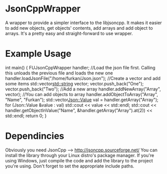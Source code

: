 JsonCppWrapper
==============

A wrapper to provide a simpler interface to the libjsoncpp. It makes it easier to add new objects, get objects' contents, add arrays and add object to arrays. It's a pretty easy and straight-forward to use wrapper.

Example Usage
================
int main()
{
    FUJsonCppWrapper handler;
    //Load the json file first. Calling this unloads the previous file and loads the new one
    handler.loadJsonFile("/home/furkan/Json.json");
    //Create a vector and add some items
    std::vector<std::string> vector;
    vector.push_back("One");
    vector.push_back("Two");
    //Add a new array
    handler.addNewArray("Array", vector);
    //You can add objects to array
    handler.addObjectToArray("Array", "Name", "Furkan");
    std::vector<Json::Value> val = handler.getArray("Array");
    for (Json::Value &value : val)
        std::cout << value << std::endl;
    std::cout << handler.getObjectInValue("Name", &handler.getArray("Array").at(2)) << std::endl;
    return 0;
}

Dependincies
=================
Obviously you need JsonCpp --> http://jsoncpp.sourceforge.net/
You can install the library through your Linux distro's package manager.
If you're using Windows, just compile the code and add the library to the project you're using. Don't forget to set the appropriate include paths.
